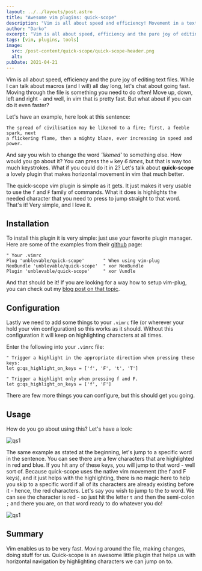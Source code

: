 ```yaml
---
layout: ../../layouts/post.astro
title: "Awesome vim plugins: quick-scope"
description: "Vim is all about speed and efficiency! Movement in a text file is the thing that can slow you down. Let's have a look at a plugin that solves the horizontal movement bit. Quick-Scope"
author: "Darko"
excerpt: "Vim is all about speed, efficiency and the pure joy of editing text files. While I can talk about macros (and I will) all day long, let's chat about going fast. Moving through the file is something you need to do often! Move up, down, left and right - and well, in vim that is pretty fast. But what about if you can do it even faster?"
tags: [vim, plugins, tools]
image:
  src: /post-content/quick-scope/quick-scope-header.png
  alt:
pubDate: 2021-04-21
---
```



Vim is all about speed, efficiency and the pure joy of editing text files. While
I can talk about macros (and I will) all day long, let's chat about going fast.
Moving through the file is something you need to do often! Move up, down, left
and right - and well, in vim that is pretty fast. But what about if you can do
it even faster? 

Let's have an example, here look at this sentence:
```text
The spread of civilisation may be likened to a fire; first, a feeble spark, next
a flickering flame, then a mighty blaze, ever increasing in speed and power.
```
And say you wish to change the word *'likened'* to something else. How would you
go about it? You can press the `w` key *6 times*, but that is way too
much keystrokes. What if you could do it in 2? Let's talk about **quick-scope** a
lovely plugin that makes horizontal movement in vim that much better.

The quick-scope vim plugin is simple as it gets. It just makes it very usable to
use the `f` and `F` family of commands. What it does is
highlights the needed character that you need to press to jump straight to that
word. That's it! Very simple, and I love it.

## Installation

To install this plugin it is very simple: just use your favorite plugin manager.
Here are some of the examples from their
[github](https://github.com/unblevable/quick-scope) page:
```vim showLineNumbers
" Your .vimrc
Plug 'unblevable/quick-scope'       " When using vim-plug
NeoBundle 'unblevable/quick-scope'  " xor NeoBundle
Plugin 'unblevable/quick-scope'     " xor Vundle
```

And that should be it! If you are looking for a way how to setup vim-plug, you
can check out my [blog post on that
topic](https://www.rup12.net/posts/2021/awesome-neovim-plugins-vimplug/).

## Configuration

Lastly we need to add some things to your `.vimrc` file (or wherever
your hold your vim configuration) so this works as it should. Without this
configuration it will keep on highlighting characters at all times.

Enter the following into your `.vimrc` file:
```vim showLineNumbers
" Trigger a highlight in the appropriate direction when pressing these keys:
let g:qs_highlight_on_keys = ['f', 'F', 't', 'T']

" Trigger a highlight only when pressing f and F.
let g:qs_highlight_on_keys = ['f', 'F']
```
There are few more things you can configure, but this should get you going.

## Usage

How do you go about using this? Let's have a look:

![qs1](/post-content/quick-scope/qs-demo.png "It's just so obvious what I need
to press to jump to a specific word")

The same example as stated at the beginning, let's jump to a specific word in
the sentence. You can see there are a few characters that are highlighted in red
and blue. If you hit any of these keys, you will jump to that word - well sort
of. Because quick-scope uses the native vim movement (the f and F keys), and it
just helps with the highlighting, there is no magic here to help you skip to a
specific word if all of its characters are already existing before it - hence,
the red characters. Let's say you wish to jump to the *to* word. We can see the
character is red - so just hit the letter `t` and then the semi-colon
`;` and there you are, on that word ready to do whatever you do!

![qs1](/post-content/quick-scope/quick-scope.gif "Here is the entire process of
jumping to the 'to' word, in 3 key presses")

## Summary

Vim enables us to be very fast. Moving around the file, making changes, doing
stuff for us. Quick-scope is an awesome little plugin that helps us with
horizontal navigation by highlighting characters we can jump on to.
